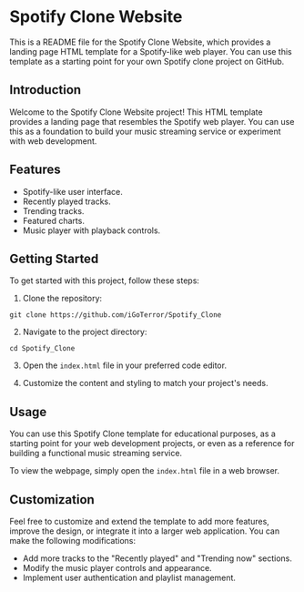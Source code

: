 

# Spotify Clone Website

This is a README file for the Spotify Clone Website, which provides a landing page HTML template for a Spotify-like web player. You can use this template as a starting point for your own Spotify clone project on GitHub.


## Introduction

Welcome to the Spotify Clone Website project! This HTML template provides a landing page that resembles the Spotify web player. You can use this as a foundation to build your music streaming service or experiment with web development.


## Features

- Spotify-like user interface.
- Recently played tracks.
- Trending tracks.
- Featured charts.
- Music player with playback controls.

## Getting Started

To get started with this project, follow these steps:

1. Clone the repository:

```shell
git clone https://github.com/iGoTerror/Spotify_Clone
```

2. Navigate to the project directory:

```shell
cd Spotify_Clone
```

3. Open the `index.html` file in your preferred code editor.

4. Customize the content and styling to match your project's needs.

## Usage

You can use this Spotify Clone template for educational purposes, as a starting point for your web development projects, or even as a reference for building a functional music streaming service.

To view the webpage, simply open the `index.html` file in a web browser.

## Customization

Feel free to customize and extend the template to add more features, improve the design, or integrate it into a larger web application. You can make the following modifications:

- Add more tracks to the "Recently played" and "Trending now" sections.
- Modify the music player controls and appearance.
- Implement user authentication and playlist management.

